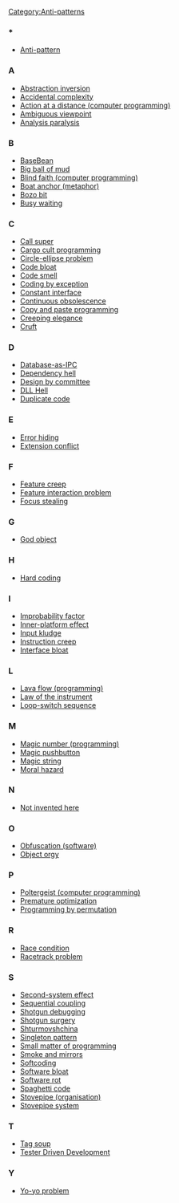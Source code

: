 [Category:Anti-patterns](https://en.wikipedia.org/wiki/Category:Anti-patterns)



### *

*   [Anti-pattern](/wiki/Anti-pattern "Anti-pattern")</div><div class="mw-category-group">

### A

*   [Abstraction inversion](/wiki/Abstraction_inversion "Abstraction inversion")
*   <span class="redirect-in-category">[Accidental complexity](/wiki/Accidental_complexity "Accidental complexity")</span>
*   [Action at a distance (computer programming)](/wiki/Action_at_a_distance_(computer_programming) "Action at a distance (computer programming)")
*   [Ambiguous viewpoint](/wiki/Ambiguous_viewpoint "Ambiguous viewpoint")
*   [Analysis paralysis](/wiki/Analysis_paralysis "Analysis paralysis")</div><div class="mw-category-group">

### B

*   [BaseBean](/wiki/BaseBean "BaseBean")
*   [Big ball of mud](/wiki/Big_ball_of_mud "Big ball of mud")
*   [Blind faith (computer programming)](/wiki/Blind_faith_(computer_programming) "Blind faith (computer programming)")
*   [Boat anchor (metaphor)](/wiki/Boat_anchor_(metaphor) "Boat anchor (metaphor)")
*   [Bozo bit](/wiki/Bozo_bit "Bozo bit")
*   [Busy waiting](/wiki/Busy_waiting "Busy waiting")</div><div class="mw-category-group">

### C

*   [Call super](/wiki/Call_super "Call super")
*   [Cargo cult programming](/wiki/Cargo_cult_programming "Cargo cult programming")
*   [Circle-ellipse problem](/wiki/Circle-ellipse_problem "Circle-ellipse problem")
*   [Code bloat](/wiki/Code_bloat "Code bloat")
*   [Code smell](/wiki/Code_smell "Code smell")
*   [Coding by exception](/wiki/Coding_by_exception "Coding by exception")
*   [Constant interface](/wiki/Constant_interface "Constant interface")
*   [Continuous obsolescence](/wiki/Continuous_obsolescence "Continuous obsolescence")
*   [Copy and paste programming](/wiki/Copy_and_paste_programming "Copy and paste programming")
*   [Creeping elegance](/wiki/Creeping_elegance "Creeping elegance")
*   [Cruft](/wiki/Cruft "Cruft")</div><div class="mw-category-group">

### D

*   [Database-as-IPC](/wiki/Database-as-IPC "Database-as-IPC")
*   [Dependency hell](/wiki/Dependency_hell "Dependency hell")
*   [Design by committee](/wiki/Design_by_committee "Design by committee")
*   [DLL Hell](/wiki/DLL_Hell "DLL Hell")
*   [Duplicate code](/wiki/Duplicate_code "Duplicate code")</div><div class="mw-category-group">

### E

*   [Error hiding](/wiki/Error_hiding "Error hiding")
*   [Extension conflict](/wiki/Extension_conflict "Extension conflict")</div><div class="mw-category-group">

### F

*   [Feature creep](/wiki/Feature_creep "Feature creep")
*   [Feature interaction problem](/wiki/Feature_interaction_problem "Feature interaction problem")
*   [Focus stealing](/wiki/Focus_stealing "Focus stealing")</div><div class="mw-category-group">

### G

*   [God object](/wiki/God_object "God object")</div><div class="mw-category-group">

### H

*   [Hard coding](/wiki/Hard_coding "Hard coding")</div><div class="mw-category-group">

### I

*   [Improbability factor](/wiki/Improbability_factor "Improbability factor")
*   [Inner-platform effect](/wiki/Inner-platform_effect "Inner-platform effect")
*   [Input kludge](/wiki/Input_kludge "Input kludge")
*   [Instruction creep](/wiki/Instruction_creep "Instruction creep")
*   [Interface bloat](/wiki/Interface_bloat "Interface bloat")</div><div class="mw-category-group">

### L

*   [Lava flow (programming)](/wiki/Lava_flow_(programming) "Lava flow (programming)")
*   [Law of the instrument](/wiki/Law_of_the_instrument "Law of the instrument")
*   [Loop-switch sequence](/wiki/Loop-switch_sequence "Loop-switch sequence")</div><div class="mw-category-group">

### M

*   [Magic number (programming)](/wiki/Magic_number_(programming) "Magic number (programming)")
*   [Magic pushbutton](/wiki/Magic_pushbutton "Magic pushbutton")
*   [Magic string](/wiki/Magic_string "Magic string")
*   [Moral hazard](/wiki/Moral_hazard "Moral hazard")</div><div class="mw-category-group">

### N

*   [Not invented here](/wiki/Not_invented_here "Not invented here")</div><div class="mw-category-group">

### O

*   [Obfuscation (software)](/wiki/Obfuscation_(software) "Obfuscation (software)")
*   [Object orgy](/wiki/Object_orgy "Object orgy")</div><div class="mw-category-group">

### P

*   [Poltergeist (computer programming)](/wiki/Poltergeist_(computer_programming) "Poltergeist (computer programming)")
*   <span class="redirect-in-category">[Premature optimization](/wiki/Premature_optimization "Premature optimization")</span>
*   [Programming by permutation](/wiki/Programming_by_permutation "Programming by permutation")</div><div class="mw-category-group">

### R

*   [Race condition](/wiki/Race_condition "Race condition")
*   [Racetrack problem](/wiki/Racetrack_problem "Racetrack problem")</div><div class="mw-category-group">

### S

*   [Second-system effect](/wiki/Second-system_effect "Second-system effect")
*   [Sequential coupling](/wiki/Sequential_coupling "Sequential coupling")
*   [Shotgun debugging](/wiki/Shotgun_debugging "Shotgun debugging")
*   [Shotgun surgery](/wiki/Shotgun_surgery "Shotgun surgery")
*   [Shturmovshchina](/wiki/Shturmovshchina "Shturmovshchina")
*   [Singleton pattern](/wiki/Singleton_pattern "Singleton pattern")
*   [Small matter of programming](/wiki/Small_matter_of_programming "Small matter of programming")
*   [Smoke and mirrors](/wiki/Smoke_and_mirrors "Smoke and mirrors")
*   [Softcoding](/wiki/Softcoding "Softcoding")
*   [Software bloat](/wiki/Software_bloat "Software bloat")
*   [Software rot](/wiki/Software_rot "Software rot")
*   [Spaghetti code](/wiki/Spaghetti_code "Spaghetti code")
*   [Stovepipe (organisation)](/wiki/Stovepipe_(organisation) "Stovepipe (organisation)")
*   [Stovepipe system](/wiki/Stovepipe_system "Stovepipe system")</div><div class="mw-category-group">

### T

*   [Tag soup](/wiki/Tag_soup "Tag soup")
*   [Tester Driven Development](/wiki/Tester_Driven_Development "Tester Driven Development")</div><div class="mw-category-group">

### Y

*   [Yo-yo problem](/wiki/Yo-yo_problem "Yo-yo problem")</div></div>